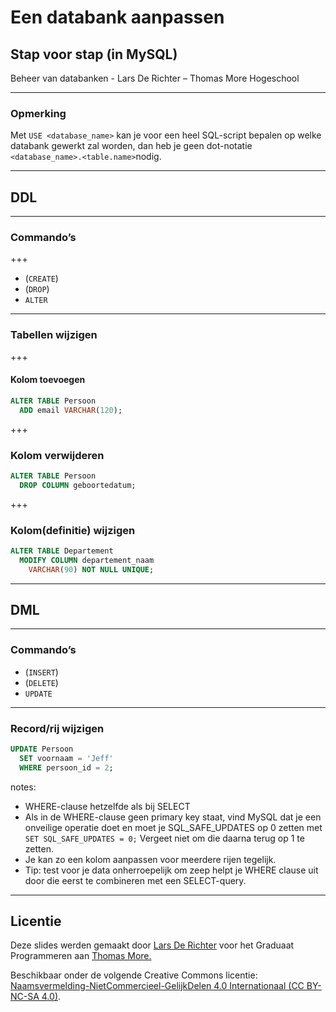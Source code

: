# Een databank aanpassen

## Stap voor stap (in MySQL)

Beheer van databanken - Lars De Richter – Thomas More Hogeschool

---

### Opmerking

Met `USE <database_name>` kan je voor een heel SQL-script bepalen op welke databank gewerkt zal worden, dan heb je geen dot-notatie `<database_name>.<table.name>`nodig.

---

## DDL

---

### Commando’s

+++

- (`CREATE`)
- (`DROP`)
- `ALTER`

---

### Tabellen wijzigen

+++

#### Kolom toevoegen

```SQL
ALTER TABLE Persoon
  ADD email VARCHAR(120);
```

+++

### Kolom verwijderen

```SQL
ALTER TABLE Persoon
  DROP COLUMN geboortedatum;
```

+++

### Kolom(definitie) wijzigen

```SQL
ALTER TABLE Departement
  MODIFY COLUMN departement_naam
    VARCHAR(90) NOT NULL UNIQUE;
```

---

## DML

---

### Commando’s

- (`INSERT`)
- (`DELETE`)
- `UPDATE`

---

### Record/rij wijzigen

```SQL
UPDATE Persoon
  SET voornaam = 'Jeff'
  WHERE persoon_id = 2;
```

notes:

- WHERE-clause hetzelfde als bij SELECT
- Als in de WHERE-clause geen primary key staat, vind MySQL dat je een onveilige operatie doet en moet je SQL_SAFE_UPDATES op 0 zetten met `SET SQL_SAFE_UPDATES = 0;` Vergeet niet om die daarna terug op 1 te zetten.
- Je kan zo een kolom aanpassen voor meerdere rijen tegelijk.
- Tip: test voor je data onherroepelijk om zeep helpt je WHERE clause uit door die eerst te combineren met een SELECT-query.

---

## Licentie

Deze slides werden gemaakt door [Lars De Richter](mailto:lars.derichter@thomasmore.be) voor het Graduaat Programmeren aan [Thomas More.](http://thomasmore.be)

Beschikbaar onder de volgende Creative Commons licentie: [Naamsvermelding-NietCommercieel-GelijkDelen 4.0 Internationaal (CC BY-NC-SA 4.0)](https://creativecommons.org/licenses/by-nc-sa/4.0/deed.nl).

```

```
